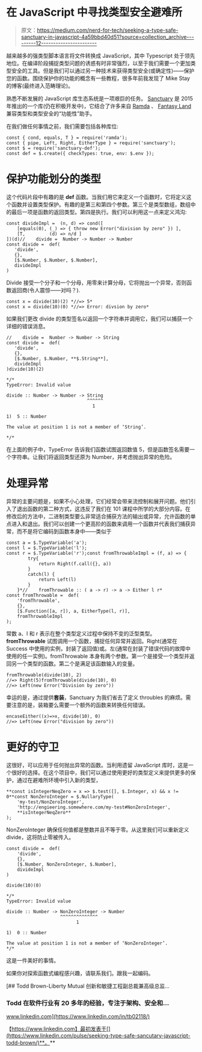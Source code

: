 # 在 JavaScript 中寻找类型安全避难所

> 原文：<https://medium.com/nerd-for-tech/seeking-a-type-safe-sanctuary-in-javascript-4a59bbd40d51?source=collection_archive---------12----------------------->

越来越多的强类型脚本语言将文件转换成 JavaScript，其中 Typescript 处于领先地位。在编译阶段捕捉类型问题的诱惑有时非常强烈，以至于我们需要一个更加类型安全的工具。但是我们可以通过另一种技术来获得类型安全(或确定性)——保护您的函数。围绕保护你的功能的概念有一些教程，很多年前我发现了 Mike Stay 的博客(最终进入范畴理论)。

熟悉不断发展的 JavaScript 库生态系统是一项艰巨的任务。 [Sanctuary](https://sanctuary.js.org/) 是 2015 年推出的一个库(仍在积极开发中)，它结合了许多来自 [Ramda](http://ramdajs.com/) 、 [Fantasy Land](https://github.com/fantasyland/fantasy-land) 兼容类型和类型安全的“功能性”助手。

在我们做任何事情之前，我们需要包括各种库位:

```
const { cond, equals, T } = require('ramda');
const { pipe, Left, Right, EitherType } = require('sanctuary');
const $ = require('sanctuary-def');
const def = $.create({ checkTypes: true, env: $.env });
```

# 保护功能划分的类型

这个代码片段中有趣的是 **def** 函数。当我们用它来定义一个函数时，它将定义这个函数并设置类型保护。有趣的是第三和第四个参数。第三个是类型数组，数组中的最后一项是函数的返回类型。第四是执行。我们可以利用这一点来定义鸿沟:

```
const divideImpl =  (n, d) => cond([
    [equals(0), (_) => { throw new Error("division by zero" }) ],
    [T,         (d) => n/d ]
])(d)//    divide =  Number -> Number -> Number
const divide =  def(
   'divide', 
   {}, 
   [$.Number, $.Number, $.Number],
   divideImpl
)
```

Divide 接受一个分子和一个分母，用零来计算分母，它将抛出一个异常，否则函数返回商(令人震惊——对吗？).

```
const x = divide(10)(2) *//=> 5*
﻿const x = divide(10)(0) *//=> Error: divsion by zero*
```

如果我们更改 divide 的类型签名以返回一个字符串并调用它，我们可以捕获一个详细的错误消息。

```
//    divide =  Number -> Number -> String
const divide =  def(
   'divide', 
   {}, 
   [$.Number, $.Number, **$.String**],
   divideImpl
)divide(10)(2) 

*/*
TypeError: Invalid value

divide :: Number -> Number -> String
                              ^^^^^^
                                1

1)  5 :: Number

The value at position 1 is not a member of ‘String’.

*/*
```

在上面的例子中，TypeError 告诉我们函数试图返回数值 5，但是函数签名需要一个字符串。让我们将返回类型还原为 Number，并考虑抛出异常的危险。

# 处理异常

异常的主要问题是，如果不小心处理，它们经常会带来流控制和展开问题。他们引入了退出函数的第二种方式，这违反了我们在 101 课程中所学的大部分内容。在修改后的方法中，二进制类型要么非常适合捕获方法的输出或异常，允许函数的单点进入和退出。我们可以创建一个更高阶的函数来调用一个函数并代表我们捕获异常，而不是将它编码到函数本身中——类似于

```
const a = $.TypeVariable('a');
const l = $.TypeVariable('l');
const r = $.TypeVariable('r');const fromThrowableImpl = (f, a) => {
        try{
            return Right(f.call({}, a))
        }
        catch(l) {
            return Left(l)
        }
    }*//    fromThrowable :: ( a -> r) -> a -> Either l r*
const fromThrowable =  def(
    'fromThrowable', 
    {}, 
    [$.Function([a, r]), a, EitherType(l, r)],
    fromThrowableImpl
);
```

常数 a、l 和 r 表示在整个类型定义过程中保持不变的泛型类型。 **fromThrowable** 试图调用一个函数，捕捉任何异常并返回。Right(通常在 Success 中使用的实例，封装了返回值)或。左(通常在封装了错误代码的故障中使用的任一实例)。fromThrowable 本身有两个参数。第一个是接受一个类型并返回另一个类型的函数。第二个是满足该函数输入的变量。

```
fromThrowable(divide(10), 2) 
//=> Right(5)fromThrowable(divide(10), 0) 
//=> Left(new Error("Division by zero"))
```

幸运的是，通过提供**套装**，Sanctuary 为我们省去了定义 throubles 的麻烦。需要注意的是，装箱要么需要一个额外的函数来转换任何错误。

```
encaseEither((x)=>x, divide(10), 0) 
//=> Left(new Error("division by zero"))
```

# 更好的守卫

这很好，可以应用于任何抛出异常的函数。当利用遗留 JavaScript 库时，这是一个很好的选择。在这个项目中，我们可以通过使用更好的类型定义来提供更多的保护，通过在避难所环境中引入新的类型，

```
**const isIntegerNeqZero = x => $.test([], $.Integer, x) && x != 0**const NonZeroInteger = $.NullaryType(
    'my-test/NonZeroInteger',
    'http://engieering.somewhere.com/my-test#NonZeroInteger',
    **isIntegerNeqZero**
);
```

NonZeroInteger 确保任何值都是整数并且不等于零。从这里我们可以重新定义 divide，这将防止零被传入。

```
const divide =  def(
    'divide', 
    {}, 
    [$.Number, NonZeroInteger, $.Number],
    divideImpl
)

divide(10)(0)

*/*
TypeError: Invalid value

divide :: Number -> NonZeroInteger -> Number
                    ^^^^^^^^^^^^^^
                          1

1)  0 :: Number

The value at position 1 is not a member of ‘NonZeroInteger’.
*/*
```

这是一件美好的事情。

如果你对探索函数式编程感兴趣，请联系我们。跟我一起编码。

[](https://www.linkedin.com/in/tb02118/) [## Todd Brown-Liberty Mutual 创新和敏捷工程副总裁兼高级总监…

### Todd 在软件行业有 20 多年的经验，专注于架构、安全和…

www.linkedin.com](https://www.linkedin.com/in/tb02118/) 

【https://www.linkedin.com】最初发表于[](https://www.linkedin.com/pulse/seeking-type-safe-sancutary-javascript-todd-brown/)**。**